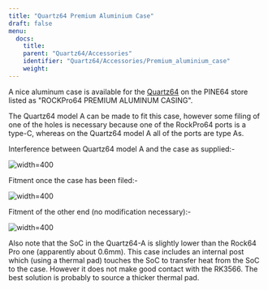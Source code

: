 ```yaml
---
title: "Quartz64 Premium Aluminium Case"
draft: false
menu:
  docs:
    title:
    parent: "Quartz64/Accessories"
    identifier: "Quartz64/Accessories/Premium_aluminium_case"
    weight: 
---
```


A nice aluminum case is available for the [Quartz64](/documentation/Quartz64) on the PINE64 store listed as "ROCKPro64 PREMIUM ALUMINUM CASING".

The Quartz64 model A can be made to fit this case, however some filing of one of the holes is necessary because one of the RockPro64 ports is a type-C, whereas on the Quartz64 model A all of the ports are type As.

Interference between Quartz64 model A and the case as supplied:-

![width=400](/documentation/images/quartz64a-rockpro64case-1.jpg)

Fitment once the case has been filed:-

![width=400](/documentation/images/quartz64a-rockpro64case-2.jpg)

Fitment of the other end (no modification necessary):-

![width=400](/documentation/images/quartz64a-rockpro64case-3.jpg)

Also note that the SoC in the Quartz64-A is slightly lower than the Rock64 Pro one (apparently about 0.6mm). This case includes an internal post which (using a thermal pad) touches the SoC to transfer heat from the SoC to the case. However it does not make good contact with the RK3566. The best solution is probably to source a thicker thermal pad.
